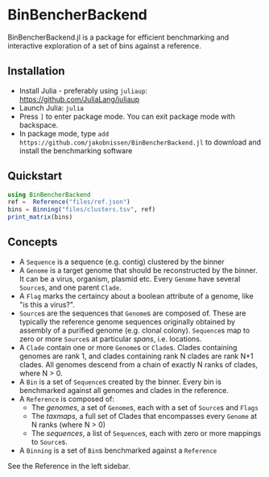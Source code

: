 # BinBencherBackend
BinBencherBackend.jl is a package for efficient benchmarking and interactive exploration of a set of bins against a reference.

## Installation
* Install Julia - preferably using `juliaup`: https://github.com/JuliaLang/juliaup
* Launch Julia: `julia`
* Press `]` to enter package mode. You can exit package mode with backspace.
* In package mode, type `add https://github.com/jakobnissen/BinBencherBackend.jl` to download and install the benchmarking software

## Quickstart
```julia
using BinBencherBackend
ref =  Reference("files/ref.json")
bins = Binning("files/clusters.tsv", ref)
print_matrix(bins)
```

## Concepts
* A `Sequence` is a sequence (e.g. contig) clustered by the binner
* A `Genome` is a target genome that should be reconstructed by the binner.
  It can be a virus, organism, plasmid etc. Every `Genome` have several `Source`s, and one parent `Clade`.
* A `Flag` marks the certaincy about a boolean attribute of a genome, like "is this a virus?".
* `Source`s are the sequences that `Genome`s are composed of.
  These are typically the reference genome sequences originally obtained by assembly of a purified genome (e.g. clonal colony).
  `Sequence`s map to zero or more `Source`s at particular _spans_, i.e. locations.
* A `Clade` contain one or more `Genome`s or `Clade`s. Clades containing genomes are rank 1, and clades containing rank N clades are rank N+1 clades.
  All genomes descend from a chain of exactly N ranks of clades, where N > 0.
* A `Bin` is a set of `Sequence`s created by the binner. Every bin is benchmarked against all genomes and clades in the reference.
* A `Reference` is composed of:
    - The _genomes_, a set of `Genome`s, each with a set of `Source`s and `Flags`
    - The _taxmaps_, a full set of Clades that encompasses every `Genome` at N ranks (where N > 0)
    - The _sequences_, a list of `Sequence`s, each with zero or more mappings to `Source`s.
* A `Binning` is a set of `Bin`s benchmarked against a `Reference`

See the Reference in the left sidebar.